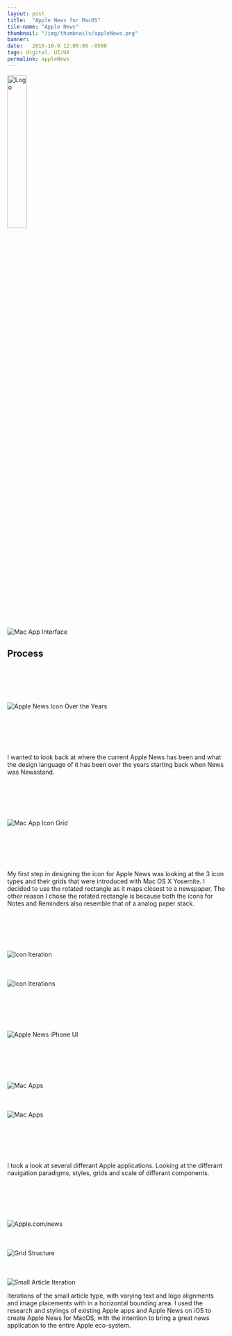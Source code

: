 ```yaml
---
layout: post
title:  "Apple News for MacOS"
tile-name: "Apple News"
thumbnail: "/img/thumbnails/appleNews.png"
banner:
date:   2016-10-9 12:00:00 -0500
tags: digital, UI/UX
permalink: appleNews
---
```


<div class="image-container"><img src="../img/appleNews/appIcon.png" alt="Logo" class="image-center" style="width:30%"/></div>

<div class="image-container" style="margin-top:100px;"><img src="../img/appleNews/macApp.png" alt="Mac App Interface"/></div>

## Process

<div class="image-container" style="margin-top:100px; margin-bottom:100px"><img src="../img/appleNews/overTheYears.png" alt="Apple News Icon Over the Years"/></div>

I wanted to look back at where the current Apple News has been and what the design language of it has been over the years starting back when News was Newsstand.

<div class="image-container" style="margin-top:100px; margin-bottom:100px;"><img src="../img/appleNews/macAppIconGrid.png" alt="Mac App Icon Grid"/></div>

My first step in designing the icon for Apple News was looking at the 3 icon types and their grids that were introduced with Mac OS X Yosemite. I decided to use the rotated rectangle as it maps closest to a newspaper. The other reason I chose the rotated rectangle is because both the icons for Notes and Reminders also resemble that of a analog paper stack.

<div class="image-container" style="margin-top:100px;"><img src="../img/appleNews/iconIterations.png" alt="Icon Iteration"/></div>

<div class="image-container" style="margin-top:50px;"><img src="../img/appleNews/iconIterations2.png" alt="Icon Iterations"/></div>

<div class="image-container" style="margin-top:100px;"><img src="../img/appleNews/iphoneUI.png" alt="Apple News iPhone UI"/></div>

<div class="image-container" style="margin-top:100px;"><img src="../img/appleNews/macApps.png" alt="Mac Apps"/></div>

<div class="image-container" style="margin-top:50px; margin-bottom:100px"><img src="../img/appleNews/macApps2.png" alt="Mac Apps"/></div>

I took a look at several differant Apple applications. Looking at the differant navigation paradigms, styles, grids and scale of differant components.

<div class="image-container" style="margin-top:100px;"><img src="../img/appleNews/appleNewsWeb.png" alt="Apple.com/news"/></div>

<div class="image-container" style="margin-top:50px;"><img src="../img/appleNews/grid.png" alt="Grid Structure"/></div>

<div class="image-container" style="margin-top:50px;"><img src="../img/appleNews/smallArticleIterations.png" alt="Small Article Iteration"/></div>

Iterations of the small article type, with varying text and logo alignments and image placements with in a horizontal bounding area. I used the research and stylings of existing Apple apps and Apple News on iOS to create Apple News for MacOS, with the intention to bring a great news application to the entire Apple eco-system.